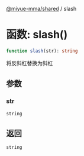 [@miyue-mma/shared](../index.md) / slash

# 函数: slash()

```ts
function slash(str): string
```

将反斜杠替换为斜杠

## 参数

### str

`string`

## 返回

`string`
